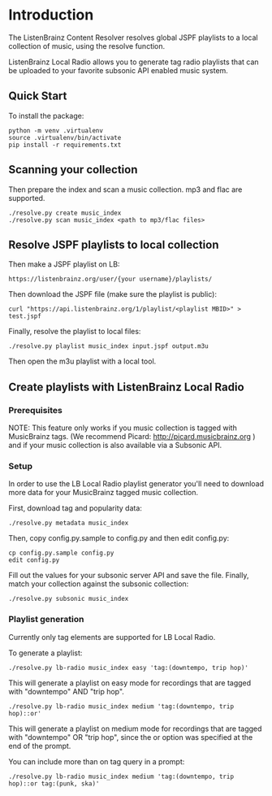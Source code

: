 # Introduction

The ListenBrainz Content Resolver resolves global JSPF playlists to
a local collection of music, using the resolve function.

ListenBrainz Local Radio allows you to generate tag radio playlists that
can be uploaded to your favorite subsonic API enabled music system.

## Quick Start

To install the package:

```
python -m venv .virtualenv
source .virtualenv/bin/activate
pip install -r requirements.txt
```

## Scanning your collection

Then prepare the index and scan a music collection. mp3 and flac are supported.

```
./resolve.py create music_index
./resolve.py scan music_index <path to mp3/flac files>
```

## Resolve JSPF playlists to local collection

Then make a JSPF playlist on LB:

```
https://listenbrainz.org/user/{your username}/playlists/
```

Then download the JSPF file (make sure the playlist is public):

```
curl "https://api.listenbrainz.org/1/playlist/<playlist MBID>" > test.jspf
```

Finally, resolve the playlist to local files:

```
./resolve.py playlist music_index input.jspf output.m3u
```

Then open the m3u playlist with a local tool.

## Create playlists with ListenBrainz Local Radio

### Prerequisites

NOTE: This feature only works if you music collection 
is tagged with MusicBrainz tags. (We recommend Picard:
http://picard.musicbrainz.org ) and if your music
collection is also available via a Subsonic API.

### Setup

In order to use the LB Local Radio playlist generator you'll need
to download more data for your MusicBrainz tagged music collection.

First, download tag and popularity data:

```
./resolve.py metadata music_index
```

Then, copy config.py.sample to config.py and then edit config.py:

```
cp config.py.sample config.py
edit config.py
```

Fill out the values for your subsonic server API and save the file.
Finally, match your collection against the subsonic collection:

```
./resolve.py subsonic music_index
```

### Playlist generation

Currently only tag elements are supported for LB Local Radio.

To generate a playlist:

```
./resolve.py lb-radio music_index easy 'tag:(downtempo, trip hop)'
```

This will generate a playlist on easy mode for recordings that are
tagged with "downtempo" AND "trip hop".

```
./resolve.py lb-radio music_index medium 'tag:(downtempo, trip hop)::or'
```

This will generate a playlist on medium mode for recordings that are
tagged with "downtempo" OR "trip hop", since the or option was specified
at the end of the prompt.

You can include more than on tag query in a prompt:

```
./resolve.py lb-radio music_index medium 'tag:(downtempo, trip hop)::or tag:(punk, ska)'
```
